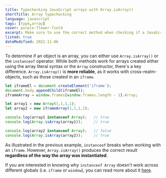 ```yaml
---
title: Typechecking JavaScript arrays with Array.isArray()
shortTitle: Array typechecking
language: javascript
tags: [type,array]
cover: purple-flower-field
excerpt: Make sure to use the correct method when checking if a JavaScript object is an array.
listed: true
dateModified: 2022-11-06
---
```


To determine if an object is an array, you can either use `Array.isArray()` or the `instanceof` operator. While both methods work for arrays created either using the array literal syntax or the `Array` constructor, there's a key difference. `Array.isArray()` is **more reliable**, as it works with cross-realm-objects, such as those created in an `iframe`.

```js
let iframeEl = document.createElement('iframe');
document.body.appendChild(iframeEl);
iframeArray = window.frames[window.frames.length - 1].Array;

let array1 = new Array(1,1,1,1);
let array2 = new iframeArray(1,1,1,1);

console.log(array1 instanceof Array);   // true
console.log(Array.isArray(array1));     // true

console.log(array2 instanceof Array);   // false
console.log(Array.isArray(array2));     // true
```

As illustrated in the previous example, `instanceof` breaks when working with an `iframe`. However, `Array.isArray()` produces the correct result **regardless of the way the array was instantiated**.

If you are interested in knowing why `instanceof Array` doesn't work across different globals (i.e. `iframe` or `window`), you can read more about it [here](http://web.mit.edu/jwalden/www/isArray.html).
